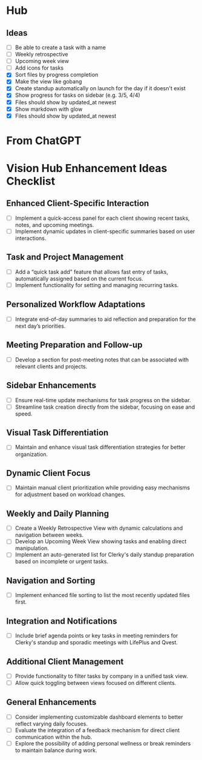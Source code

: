 # Hub

## Ideas

- [ ] Be able to create a task with a name
- [ ] Weekly retrospective
- [ ] Upcoming week view
- [ ] Add icons for tasks
- [x] Sort files by progress completion
- [x] Make the view like gobang
- [x] Create standup automatically on launch for the day if it doesn't exist
- [x] Show progress for tasks on sidebar (e.g. 3/5, 4/4)
- [x] Files should show by updated_at newest
- [x] Show markdown with glow
- [x] Files should show by updated_at newest

# From ChatGPT

# Vision Hub Enhancement Ideas Checklist

## Enhanced Client-Specific Interaction
- [ ] Implement a quick-access panel for each client showing recent tasks, notes, and upcoming meetings.
- [ ] Implement dynamic updates in client-specific summaries based on user interactions.

## Task and Project Management
- [ ] Add a “quick task add” feature that allows fast entry of tasks, automatically assigned based on the current focus.
- [ ] Implement functionality for setting and managing recurring tasks.

## Personalized Workflow Adaptations
- [ ] Integrate end-of-day summaries to aid reflection and preparation for the next day’s priorities.

## Meeting Preparation and Follow-up
- [ ] Develop a section for post-meeting notes that can be associated with relevant clients and projects.

## Sidebar Enhancements
- [ ] Ensure real-time update mechanisms for task progress on the sidebar.
- [ ] Streamline task creation directly from the sidebar, focusing on ease and speed.

## Visual Task Differentiation
- [ ] Maintain and enhance visual task differentiation strategies for better organization.

## Dynamic Client Focus
- [ ] Maintain manual client prioritization while providing easy mechanisms for adjustment based on workload changes.

## Weekly and Daily Planning
- [ ] Create a Weekly Retrospective View with dynamic calculations and navigation between weeks.
- [ ] Develop an Upcoming Week View showing tasks and enabling direct manipulation.
- [ ] Implement an auto-generated list for Clerky's daily standup preparation based on incomplete or urgent tasks.

## Navigation and Sorting
- [ ] Implement enhanced file sorting to list the most recently updated files first.

## Integration and Notifications
- [ ] Include brief agenda points or key tasks in meeting reminders for Clerky's standup and sporadic meetings with LifePlus and Qvest.

## Additional Client Management
- [ ] Provide functionality to filter tasks by company in a unified task view.
- [ ] Allow quick toggling between views focused on different clients.

## General Enhancements
- [ ] Consider implementing customizable dashboard elements to better reflect varying daily focuses.
- [ ] Evaluate the integration of a feedback mechanism for direct client communication within the hub.
- [ ] Explore the possibility of adding personal wellness or break reminders to maintain balance during work.
